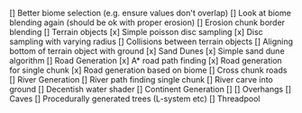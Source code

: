 [] Better biome selection (e.g. ensure values don't overlap)
[] Look at biome blending again (should be ok with proper erosion)
[] Erosion chunk border blending
[] Terrain objects
    [x] Simple poisson disc sampling
    [x] Disc sampling with varying radius
    [] Collisions between terrain objects
    [] Aligning bottom of terrain object with ground
[x] Sand Dunes
    [x] Simple sand dune algorithm
[] Road Generation
    [x] A* road path finding
    [x] Road generation for single chunk
    [x] Road generation based on biome
    [] Cross chunk roads
[] River Generation
    [] River path finding single chunk
    [] River carve into ground
    [] Decentish water shader
[] Continent Generation
    []
[] Overhangs
[] Caves
[] Procedurally generated trees (L-system etc)
[] Threadpool
